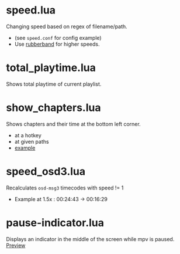 # speed.lua
Changing speed based on regex of filename/path.
 * (see `speed.conf` for config example)
 * Use [rubberband](https://github.com/jgreco/mpv-scripts/blob/master/rubberband_helper.lua) for higher speeds.

# total_playtime.lua
Shows total playtime of current playlist.

# show_chapters.lua
Shows chapters and their time at the bottom left corner.
  * at a hotkey
  * at given paths
  * [example](https://github.com/oltodosel/mpv-scripts/raw/master/show_chapters.jpeg)
  
# speed_osd3.lua
Recalculates `osd-msg3` timecodes with speed != 1
* Example at 1.5x : 00:24:43 -> 00:16:29

# pause-indicator.lua
Displays an indicator in the middle of the screen while mpv is paused.
[Preview](https://github.com/oltodosel/mpv-scripts/raw/master/pause-indicator.jpg)
